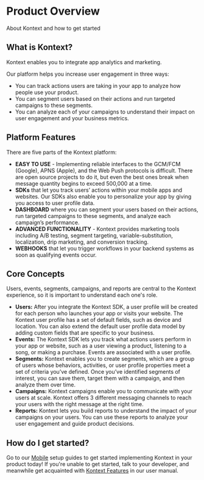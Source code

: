 # Product Overview

About Kontext and how to get started

## What is Kontext?

Kontext enables you to integrate app analytics and marketing. 

Our platform helps you increase user engagement in three ways: 

- You can track actions users are taking in your app to analyze how people use your product. 
- You can segment users based on their actions and run targeted campaigns to these segments. 
- You can analyze each of your campaigns to understand their impact on user engagement and your business metrics.

## Platform Features

There are five parts of the Kontext platform: 

- **EASY TO USE** - Implementing reliable interfaces to the GCM/FCM (Google), APNS (Apple), and the Web Push protocols is difficult. There are open source projects to do it, but even the best ones break when message quantity begins to exceed 500,000 at a time.
- **SDKs** that let you track users’ actions within your mobile apps and websites. Our SDKs also enable you to personalize your app by giving you access to user profile data.
- **DASHBOARD** where you can segment your users based on their actions, run targeted campaigns to these segments, and analyze each campaign’s performance. 
- **ADVANCED FUNCTIONALITY** - Kontext provides marketing tools including A/B testing, segment targeting, variable-substitution, localization, drip marketing, and conversion tracking.
- **WEBHOOKS** that let you trigger workflows in your backend systems as soon as qualifying events occur.

## Core Concepts

Users, events, segments, campaigns, and reports are central to the Kontext experience, so it is important to understand each one's role. 

- **Users:** After you integrate the Kontext SDK, a user profile will be created for each person who launches your app or visits your website. The Kontext user profile has a set of default fields, such as device and location. You can also extend the default user profile data model by adding custom fields that are specific to your business.
- **Events:** The Kontext SDK lets you track what actions users perform in your app or website, such as a user viewing a product, listening to a song, or making a purchase. Events are associated with a user profile.
- **Segments:** Kontext enables you to create segments, which are a group of users whose behaviors, activities, or user profile properties meet a set of criteria you’ve defined. Once you’ve identified segments of interest, you can save them, target them with a campaign, and then analyze them over time. 
- **Campaigns:** Kontext campaigns enable you to communicate with your users at scale. Kontext offers 3 different messaging channels to reach your users with the right message at the right time.
- **Reports:** Kontext lets you build reports to understand the impact of your campaigns on your users. You can use these reports to analyze your user engagement and guide product decisions.



## How do I get started?

Go to our [Mobile](https://documentation.kontext.in/docs/mobile-sdk-setup) setup guides to get started implementing Kontext in your product today! If you're unable to get started, talk to your developer, and meanwhile get acquainted with [Kontext Features](https://documentation.kontext.in/docs/dashboard) in our user manual.